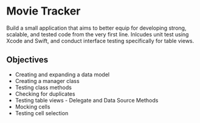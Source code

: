 # Movie Tracker

Build a small application that aims to better equip for developing strong, scalable, and tested code from the very first line. Inlcudes unit test using Xcode and Swift, and conduct interface testing specifically for table views. 

## Objectives
- Creating and expanding a data model
- Creating a manager class
- Testing class methods
- Checking for duplicates
- Testing table views - Delegate and Data Source Methods
- Mocking cells
- Testing cell selection
